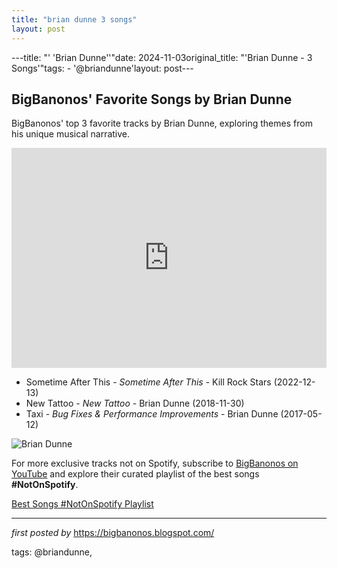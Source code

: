 ```yaml
---
title: "brian dunne 3 songs"
layout: post
---
```

---title: "' 'Brian Dunne''"date: 2024-11-03original_title: "'Brian Dunne - 3 Songs'"tags:  - '@briandunne'layout: post---<h2>BigBanonos' Favorite Songs by Brian Dunne</h2> <!-- Search Description --><p>BigBanonos' top 3 favorite tracks by Brian Dunne, exploring themes from his unique musical narrative.</p> <!-- Spotify Playlist Embed --><iframe src="https://open.spotify.com/embed/playlist/6GQ1Zh4clNfxNxDZW3pTPv?utm_source=generator" width="100%" height="352" frameBorder="0" allowfullscreen="" allow="autoplay; clipboard-write; encrypted-media; fullscreen; picture-in-picture" loading="lazy"></iframe> <!-- Song Listings --><ul> <li>Sometime After This - <em>Sometime After This</em> - Kill Rock Stars (2022-12-13)</li> <li>New Tattoo - <em>New Tattoo</em> - Brian Dunne (2018-11-30)</li> <li>Taxi - <em>Bug Fixes & Performance Improvements</em> - Brian Dunne (2017-05-12)</li></ul> <!-- Image --><img src="https://i.ytimg.com/vi/p1pt_r1OsQc/hq720.jpg?sqp=-oaymwEhCK4FEIIDSFryq4qpAxMIARUAAAAASometimeAfterThis" alt="Brian Dunne"/><!--Subscribe and Playlist Links--><div>    <p>For more exclusive tracks not on Spotify, subscribe to <a href="https://www.youtube.com/@BigBanonos" target="_blank">BigBanonos on YouTube</a> and explore their curated playlist of the best songs <strong>#NotOnSpotify</strong>.</p>    <p><a href="https://www.youtube.com/playlist?list=PLtuNtuTatqI0kFahUCbtbfenC_ET5O_tr" target="_blank">Best Songs #NotOnSpotify Playlist<br /></a></p></div><hr /><p><em>first posted by</em> <a href="https://bigbanonos.blogspot.com/" rel="noopener" target="_new">https://bigbanonos.blogspot.com/</a></p><p>tags: @briandunne,</p>